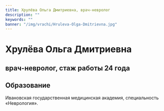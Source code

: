 ```yaml
---
title: Хрулёва Ольга Дмитриевна, врач-невролог
description: ""
keywords: ""
banner: "/img/vrachi/Hruleva-Olga-Dmitrievna.jpg"
---
```


# Хрулёва Ольга Дмитриевна
## врач-невролог, стаж работы 24 года
<!--more-->

## Образование

Ивановская государственная медицинская академия, специальность «Неврология».